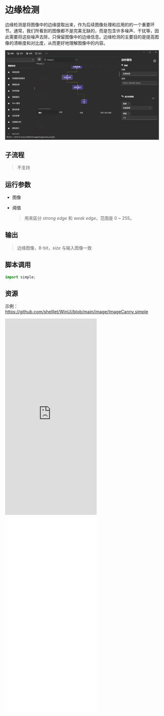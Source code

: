 # 边缘检测 
边缘检测是将图像中的边缘提取出来，作为后续图像处理和应用的的一个重要环节。通常，我们所看到的图像都不是完美无缺的，而是包含许多噪声、干扰等，因此需要将这些噪声去除，只保留图像中的边缘信息。边缘检测的主要目的是提高图像的清晰度和对比度，从而更好地理解图像中的内容。

![ImageCanny](./images/05.png ':size=90%')

## 子流程
> 不支持


## 运行参数

* 图像

* 阈值
  > 用來區分 *strong edge* 和 *weak edge*，范围是 0 ~ 255。


## 输出

> 边缘图像，8-bit，*size* 与输入图像一致    


## 脚本调用

```python
import simple;

```

## 资源

示例：https://github.com/shelllet/WinUi/blob/main/image/ImageCanny.simple


<iframe type="text/html" height="640px" src="https://www.youtube.com/embed/S0QzE6625G4" frameborder="0"></iframe>

<iframe src="//player.bilibili.com/player.html?bvid=BV1X94y1a7Fb&page=1&autoplay=0" height='640px' scrolling="no" border="0" frameborder="no" framespacing="0" allowfullscreen="true"></iframe>
